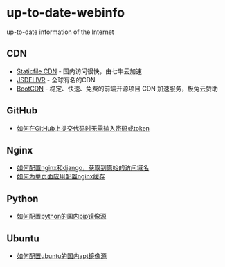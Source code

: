 # up-to-date-webinfo
up-to-date information of the Internet

## CDN
- [Staticfile CDN](http://www.staticfile.org/) - 国内访问很快，由七牛云加速
- [JSDELIVR](https://www.jsdelivr.com/) - 全球有名的CDN
- [BootCDN](https://www.bootcdn.cn/) - 稳定、快速、免费的前端开源项目 CDN 加速服务，极兔云赞助

## GitHub
- [如何在GitHub上提交代码时无需输入密码或token](./ssh-config.md)

## Nginx
- [如何配置nginx和django，获取到原始的访问域名](./nginx-django-original-url.md)
- [如何为单页面应用配置nginx缓存](./nginx-cache-spa.md)

## Python
- [如何配置python的国内pip镜像源](./python-pip-mirrors-china.md)

## Ubuntu
- [如何配置ubuntu的国内apt镜像源](./ubuntu-mirrors-china.md)
